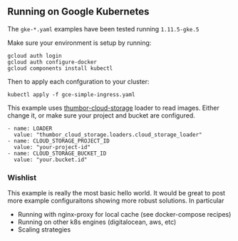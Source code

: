 


## Running on Google Kubernetes

The `gke-*.yaml` examples have been tested running `1.11.5-gke.5`


Make sure your environment is setup by running:
```
gcloud auth login
gcloud auth configure-docker
gcloud components install kubectl
```


Then to apply each confguration to your cluster:
```
kubectl apply -f gce-simple-ingress.yaml
```


This example uses [thumbor-cloud-storage](https://github.com/Superbalist/thumbor-cloud-storage) loader to read images. Either change it, or make sure your project and bucket are configured.

```
- name: LOADER
  value: "thumbor_cloud_storage.loaders.cloud_storage_loader"
- name: CLOUD_STORAGE_PROJECT_ID
  value: "your-project-id"
- name: CLOUD_STORAGE_BUCKET_ID
  value: "your.bucket.id"
```

### Wishlist

This example is really the most basic hello world.  It would be great to post
more example configuraitons showing more robust solutions.  In particular

* Running with nginx-proxy for local cache (see docker-compose recipes)
* Running on other k8s engines (digitalocean, aws, etc)
* Scaling strategies
